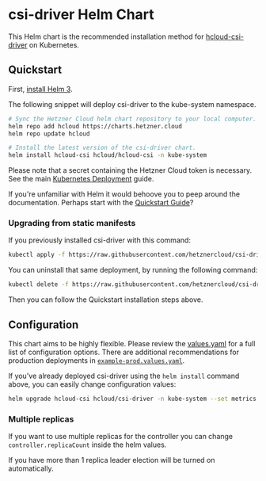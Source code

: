 # csi-driver Helm Chart

This Helm chart is the recommended installation method for [hcloud-csi-driver](https://github.com/hetznercloud/csi-driver) on Kubernetes.

## Quickstart

First, [install Helm 3](https://helm.sh/docs/intro/install/).

The following snippet will deploy csi-driver to the kube-system namespace.

```sh
# Sync the Hetzner Cloud helm chart repository to your local computer.
helm repo add hcloud https://charts.hetzner.cloud
helm repo update hcloud

# Install the latest version of the csi-driver chart.
helm install hcloud-csi hcloud/hcloud-csi -n kube-system
```

Please note that a secret containing the Hetzner Cloud token is necessary. See the main [Kubernetes Deployment](../docs/kubernetes/README.md) guide.

If you're unfamiliar with Helm it would behoove you to peep around the documentation. Perhaps start with the [Quickstart Guide](https://helm.sh/docs/intro/quickstart/)?

### Upgrading from static manifests

If you previously installed csi-driver with this command:

```sh
kubectl apply -f https://raw.githubusercontent.com/hetznercloud/csi-driver/v2.5.1/deploy/kubernetes/hcloud-csi.yml
```

You can uninstall that same deployment, by running the following command:

```sh
kubectl delete -f https://raw.githubusercontent.com/hetznercloud/csi-driver/v2.5.1/deploy/kubernetes/hcloud-csi.yml
```

Then you can follow the Quickstart installation steps above.

## Configuration

This chart aims to be highly flexible. Please review the [values.yaml](./values.yaml) for a full list of configuration options.
There are additional recommendations for production deployments in [`example-prod.values.yaml`](./example-prod.values.yaml).


If you've already deployed csi-driver using the `helm install` command above, you can easily change configuration values:

```sh
helm upgrade hcloud-csi hcloud/csi-driver -n kube-system --set metrics.serviceMonitor.enabled=true
```

### Multiple replicas

If you want to use multiple replicas for the controller you can change `controller.replicaCount` inside the helm values.

If you have more than 1 replica leader election will be turned on automatically.
